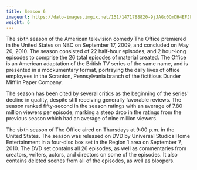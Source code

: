 ```yaml
---
title: Season 6
imageurl: https://dato-images.imgix.net/151/1471788820-9jJAGc0CmDH4EFJkgT2nOpPUIEx.jpg?ixlib=rb-1.1.0&ch=DPR%2CWidth&auto=compress%2Cformat
weight: 6
---
```


The sixth season of the American television comedy The Office premiered in the United States on NBC on September 17, 2009, and concluded on May 20, 2010. The season consisted of 22 half-hour episodes, and 2 hour-long episodes to comprise the 26 total episodes of material created. The Office is an American adaptation of the British TV series of the same name, and is presented in a mockumentary format, portraying the daily lives of office employees in the Scranton, Pennsylvania branch of the fictitious Dunder Mifflin Paper Company.

The season has been cited by several critics as the beginning of the series' decline in quality, despite still receiving generally favorable reviews. The season ranked fifty-second in the season ratings with an average of 7.80 million viewers per episode, marking a steep drop in the ratings from the previous season which had an average of nine million viewers.

The sixth season of The Office aired on Thursdays at 9:00 p.m. in the United States. The season was released on DVD by Universal Studios Home Entertainment in a four-disc box set in the Region 1 area on September 7, 2010. The DVD set contains all 26 episodes, as well as commentaries from creators, writers, actors, and directors on some of the episodes. It also contains deleted scenes from all of the episodes, as well as bloopers.